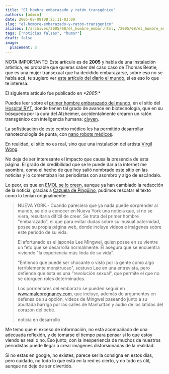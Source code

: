 ```yaml
---
title: "El hombre embarazado y ratón transgénico"
authors: [admin]
date: 2005-08-08T08:25:11-03:00
slug: "el-hombre-embarazado-y-raton-transgenico"
aliases: [/archives/2005/08/el_hombre_embar.html, /2005/08/el_hombre_embarazado_y_raton_t_1.html, /blog/2005/08/el-hombre-embarazado-y-raton-transgenico.html]
tags: ["noticias falsas", "humor"]
draft: false
image:
  placement: 3
---
```

NOTA IMPORTANTE: Este artículo es de **2005** y habla de una instalación
artística, es probable que quieras saber del caso caso de Thomas Beatie,
que es una mujer transexual que ha decidido embarazarse, sobre eso no se
habla acá, te sugiero ver [este artículo del diario el mundo](http://www.elmundo.es/suplementos/cronica/2008/651/1207432815.html),
si es eso lo que te interesa.

El siguiente artículo fue publicado en *\*2005:*\*

Puedes leer sobre el [primer hombre embarazado del mundo](http://www.malepregnancy.com/), en el sitio del [Hospital
RYT](http://www.rythospital.com/), donde tienen tal grado de avance en
biotecnología, que en su búsqueda por la cura del Alzheimer,
accidentalmente crearon un ratón transgénico con inteligencia humana:
[clyven](http://www.rythospital.com/clyven/).

La sofisticación de este centro médico les ha permitido desarrollar
nanotecnología de punta, con [nano robots médicos](http://www.rythospital.com/nanodocs/).

En realidad, el sitio no es real, sino que una instalación del artista
[Virgil Wong](http://www.virgilwong.com/).

No deja de ser interesante el impacto que causa la presencia de esta
página. El grado de credibilidad que se le puede dar a la internet me
asombra, como el hecho de que hoy salió nombrado este sitio en las
noticias y lo comentaban los periodistas con asombro y algo de
escándalo.

Lo peor, es que en [EMOL se lo creen](http://www.emol.com//noticias/internacional/detalle/detallenoticias.asp?idnoticia=191456),
aunque ya han cambiado la redacción de la noticia, gracias a 
[Cazuela de Pingüino](http://cdp.blogsome.com/2005/08/08/el-hombre-embarazado-de-emolcom/),
pudimos rescatar el texto como lo tenían originalmente:

> NUEVA YORK.- Cuando pareciera que ya nada puede sorprender al mundo,
> se dio a conocer en Nueva York una noticia que, si no se viera,
> resultaría difícil de creer. Se trata del primer hombre
> "embarazado", el que para evitar dudas sobre su inusual paternidad,
> posee su propia página web, donde incluye videos e imágenes sobre este
> periodo de su vida.
>
> El afortunado es el japonés Lee Mingwei, quien posee en su vientre un
> feto que se desarrolla normalmente. Él asegura que se encuentra
> viviendo "la experiencia más linda de su vida".
>
> "Entiendo que puede ser chocante o visto por la gente como algo
> terriblemente monstruoso", sostuvo Lee en una entrevista, pero
> defiende que ésta es una "revolución sexual", que permite el que no
> se otorguen roles determinados.
>
> Los pormenores del embarazo se pueden seguir en www.malepregnancy.com,
> que incluye, además de argumentos en defensa de su opción, videos de
> Mingwei paseando junto a su abultada barriga por las calles de
> Manhattan y audio de los latidos del corazón del bebé.
>
> noticia en desarrollo

Me temo que el exceso de información, no está acompañado de una adecuada
reflexión, y de tomarse el tiempo para pensar si lo que estoy viendo es
real o no. Eso junto, con la inexperiencia de muchos de nuestros
periodistas puede llegar a crear imágenes distorsionadas de la realidad.

Si no estas en google, no existes, parece ser la consigna en estos días,
pero cuidado, no todo lo que está en la red es cierto, y no todo es
útil, aunque no deje de ser divertido.
